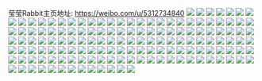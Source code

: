 莹莹Rabbit主页地址: https://weibo.com/u/5312734840 
![](https://wx4.sinaimg.cn/mw2000/005NxH1Cgy1h8r7dhwlx2j30u0190q8a.jpg) 
![](https://wx4.sinaimg.cn/mw2000/005NxH1Cgy1h8r7diga06j30u0190tdq.jpg) 
![](https://wx4.sinaimg.cn/mw2000/005NxH1Cgy1h8r7dj5gdfj30u0190jwj.jpg) 
![](https://wx4.sinaimg.cn/mw2000/005NxH1Cgy1h8r7djjfikj30u0190799.jpg) 
![](https://wx4.sinaimg.cn/mw2000/005NxH1Cgy1h8r7djx2l5j30u019043i.jpg) 
![](https://wx4.sinaimg.cn/mw2000/005NxH1Cgy1h8r7dha7ltj30u0190af9.jpg) 
![](https://wx4.sinaimg.cn/mw2000/005NxH1Cgy1h7x26ah0emj30u0140al1.jpg) 
![](https://wx4.sinaimg.cn/mw2000/005NxH1Cgy1h7x26ay970j30lb0sfgrh.jpg) 
![](https://wx4.sinaimg.cn/mw2000/005NxH1Cgy1h7x26bog6pj30u0140121.jpg) 
![](https://wx4.sinaimg.cn/mw2000/005NxH1Cgy1h7x26dhzd6j30u014014y.jpg) 
![](https://wx4.sinaimg.cn/mw2000/005NxH1Cgy1h7x26ib6xmj30j60j63yx.jpg) 
![](https://wx4.sinaimg.cn/mw2000/005NxH1Cgy1h7x26eo4qvj30u0140thz.jpg) 
![](https://wx4.sinaimg.cn/mw2000/005NxH1Cgy1h7x269h5mzj30lb0sfjxa.jpg) 
![](https://wx4.sinaimg.cn/mw2000/005NxH1Cgy1h7x26fe4izj30u0140n6p.jpg) 
![](https://wx4.sinaimg.cn/mw2000/005NxH1Cgy1h7x26g8dmgj30u0141qdu.jpg) 
![](https://wx4.sinaimg.cn/mw2000/005NxH1Cgy1h7ra9p31kwj30u0141dmf.jpg) 
![](https://wx4.sinaimg.cn/mw2000/005NxH1Cgy1h7ra9q2nzkj30u01400z7.jpg) 
![](https://wx4.sinaimg.cn/mw2000/005NxH1Cgy1h7ra9pm4e1j30u0141n3u.jpg) 
![](https://wx4.sinaimg.cn/mw2000/005NxH1Cgy1h7ra9okoynj30u0140k0q.jpg) 
![](https://wx4.sinaimg.cn/mw2000/005NxH1Cgy1h7ra9r0ezhj30u0141wh7.jpg) 
![](https://wx4.sinaimg.cn/mw2000/005NxH1Cgy1h7mkrchsedj30u00u0q8j.jpg) 
![](https://wx4.sinaimg.cn/mw2000/005NxH1Cgy1h7mkrb3q73j30u00u043t.jpg) 
![](https://wx4.sinaimg.cn/mw2000/005NxH1Cgy1h7mkr7rrksj30u00u0gqx.jpg) 
![](https://wx4.sinaimg.cn/mw2000/005NxH1Cgy1h7mkre1m26j30ku0kujtu.jpg) 
![](https://wx4.sinaimg.cn/mw2000/005NxH1Cgy1h7mkrd76dcj30ku0kudio.jpg) 
![](https://wx4.sinaimg.cn/mw2000/005NxH1Cgy1h7mkrfv508j30ku0kudio.jpg) 
![](https://wx4.sinaimg.cn/mw2000/005NxH1Cgy1h6a2nqwlfuj31400u042m.jpg) 
![](https://wx4.sinaimg.cn/mw2000/005NxH1Cgy1h6a2qv9eqwj31400u00wo.jpg) 
![](https://wx4.sinaimg.cn/mw2000/005NxH1Cgy1h65gltnaz6j30u00u0djg.jpg) 
![](https://wx4.sinaimg.cn/mw2000/005NxH1Cgy1h65glv1xyaj30u00u0n08.jpg) 
![](https://wx4.sinaimg.cn/mw2000/005NxH1Cgy1h65glue6bwj30u00u0whl.jpg) 
![](https://wx4.sinaimg.cn/mw2000/005NxH1Cgy1h65glx8r52j30u00u0aca.jpg) 
![](https://wx4.sinaimg.cn/mw2000/005NxH1Cgy1h65glvo7dpj30u01400wh.jpg) 
![](https://wx4.sinaimg.cn/mw2000/005NxH1Cgy1h65glxrjloj31400u00wn.jpg) 
![](https://wx4.sinaimg.cn/mw2000/005NxH1Cgy1h65glybk8qj30u00u044c.jpg) 
![](https://wx4.sinaimg.cn/mw2000/005NxH1Cgy1h60w82t5rcj30u014047c.jpg) 
![](https://wx4.sinaimg.cn/mw2000/005NxH1Cgy1h60w84m92dj30u0140ac6.jpg) 
![](https://wx4.sinaimg.cn/mw2000/005NxH1Cgy1h60w842kksj30u014076l.jpg) 
![](https://wx4.sinaimg.cn/mw2000/005NxH1Cgy1h60w83gwr9j30u0141wl2.jpg) 
![](https://wx4.sinaimg.cn/mw2000/005NxH1Cgy1h60w8pw2c5j30u0140do5.jpg) 
![](https://wx4.sinaimg.cn/mw2000/005NxH1Cgy1h60wagwxtxj31400u0tc2.jpg) 
![](https://wx4.sinaimg.cn/mw2000/005NxH1Cgy1h60w86evm7j30u0140tdq.jpg) 
![](https://wx4.sinaimg.cn/mw2000/005NxH1Cgy1h4agsyibgnj315v1v54nw.jpg) 
![](https://wx4.sinaimg.cn/mw2000/005NxH1Cgy1h4agt0giw5j31bp1rn1kx.jpg) 
![](https://wx4.sinaimg.cn/mw2000/005NxH1Cgy1h4agsxvteoj31eq280kjl.jpg) 
![](https://wx4.sinaimg.cn/mw2000/005NxH1Cgy1h2t9hi4sc4j30u00u0te5.jpg) 
![](https://wx4.sinaimg.cn/mw2000/005NxH1Cgy1h2t9hkjhguj30u00u044l.jpg) 
![](https://wx4.sinaimg.cn/mw2000/005NxH1Cgy1h2t9hsut2yj30u00u0124.jpg) 
![](https://wx4.sinaimg.cn/mw2000/005NxH1Cgy1h2t9hnutb7j30u00u0wnx.jpg) 
![](https://wx4.sinaimg.cn/mw2000/005NxH1Cgy1h2t9hjan06j30u0140jz2.jpg) 
![](https://wx4.sinaimg.cn/mw2000/005NxH1Cgy1h2t9huiyl2j30u00u0tfh.jpg) 
![](https://wx4.sinaimg.cn/mw2000/005NxH1Cgy1h2t9hh6lxyj30u00u07dk.jpg) 
![](https://wx4.sinaimg.cn/mw2000/005NxH1Cgy1h2t9hpdjfnj30u00u012g.jpg) 
![](https://wx4.sinaimg.cn/mw2000/005NxH1Cgy1h2t9hmbjwej30u00u012i.jpg) 
![](https://wx4.sinaimg.cn/mw2000/005NxH1Cgy1h2ngrnutmrj31o01o01g8.jpg) 
![](https://wx4.sinaimg.cn/mw2000/005NxH1Cgy1h2ngroudc0j31o01o0x2w.jpg) 
![](https://wx4.sinaimg.cn/mw2000/005NxH1Cgy1h2ngrrywzij31o01o0e3i.jpg) 
![](https://wx4.sinaimg.cn/mw2000/005NxH1Cgy1h2ngrqf4b0j31o01o0x4y.jpg) 
![](https://wx4.sinaimg.cn/mw2000/005NxH1Cgy1h2ngrl40u2j31o01o0e31.jpg) 
![](https://wx4.sinaimg.cn/mw2000/005NxH1Cgy1h2ngrr64tkj31o01o0ax2.jpg) 
![](https://wx4.sinaimg.cn/mw2000/005NxH1Cgy1h2ngrprsclj31o01o0h8w.jpg) 
![](https://wx4.sinaimg.cn/mw2000/005NxH1Cgy1h2ngrieq8aj31o01o07su.jpg) 
![](https://wx4.sinaimg.cn/mw2000/005NxH1Cgy1h2ngs9qq0qj31o01o0nkm.jpg) 
![](https://wx4.sinaimg.cn/mw2000/005NxH1Cgy1h2m8l6tf37j32ds2dskjl.jpg) 
![](https://wx4.sinaimg.cn/mw2000/005NxH1Cgy1h2m8lksx5oj32y827me83.jpg) 
![](https://wx4.sinaimg.cn/mw2000/005NxH1Cgy1h2m8l0jkzpj31sc1scnnq.jpg) 
![](https://wx4.sinaimg.cn/mw2000/005NxH1Cgy1h1xtdjcsjyj30u0140ahx.jpg) 
![](https://wx4.sinaimg.cn/mw2000/005NxH1Cgy1h1xtdnqjldj30u01407cp.jpg) 
![](https://wx4.sinaimg.cn/mw2000/005NxH1Cgy1h1xtdky3buj30u013zdo1.jpg) 
![](https://wx4.sinaimg.cn/mw2000/005NxH1Cgy1h1xtdpccj7j30u0140thi.jpg) 
![](https://wx4.sinaimg.cn/mw2000/005NxH1Cgy1h1xtdtab5qj31400u0zs3.jpg) 
![](https://wx4.sinaimg.cn/mw2000/005NxH1Cgy1h1xtdqqi88j30u0140tg7.jpg) 
![](https://wx4.sinaimg.cn/mw2000/005NxH1Cgy1h1xtdm4iwtj30u01417ag.jpg) 
![](https://wx4.sinaimg.cn/mw2000/005NxH1Cgy1h1xtdgia3pj30u0140jz5.jpg) 
![](https://wx4.sinaimg.cn/mw2000/005NxH1Cgy1h1xtdrz6oij30u014044r.jpg) 
![](https://wx4.sinaimg.cn/mw2000/005NxH1Cgy1h10i0z0wi2j31o0280e81.jpg) 
![](https://wx4.sinaimg.cn/mw2000/005NxH1Cgy1h10i104kmpj31o0280hdt.jpg) 
![](https://wx4.sinaimg.cn/mw2000/005NxH1Cgy1h10i0xs045j31o0280e81.jpg) 
![](https://wx4.sinaimg.cn/mw2000/005NxH1Cgy1h10i111x88j31o02807wh.jpg) 
![](https://wx4.sinaimg.cn/mw2000/005NxH1Cgy3h0auxeexifj31kw1kwkjl.jpg) 
![](https://wx4.sinaimg.cn/mw2000/005NxH1Cgy3h01rxz2uj5j31kw1kw7wh.jpg) 
![](https://wx4.sinaimg.cn/mw2000/005NxH1Cgy1gznkyxet85j32801o0b29.jpg) 
![](https://wx4.sinaimg.cn/mw2000/005NxH1Cgy1gznkyyhbdyj30uo0n0jwe.jpg) 
![](https://wx4.sinaimg.cn/mw2000/005NxH1Cgy1gznkyy4liaj31o0280hdt.jpg) 
![](https://wx4.sinaimg.cn/mw2000/005NxH1Cgy3gzdo13gr7xj31kw16o7wh.jpg) 
![](https://wx4.sinaimg.cn/mw2000/005NxH1Cgy1gzdnsrnp7vj30n00uotbz.jpg) 
![](https://wx4.sinaimg.cn/mw2000/005NxH1Cgy1gzdnss0q5rj30n00uon0b.jpg) 
![](https://wx4.sinaimg.cn/mw2000/005NxH1Cgy1gzdnsr7d16j30n00uoq5o.jpg) 
![](https://wx4.sinaimg.cn/mw2000/005NxH1Cgy1gzdnsseu09j30u0140td3.jpg) 
![](https://wx4.sinaimg.cn/mw2000/005NxH1Cgy1gzdnsstx1cj30u01407bm.jpg) 
![](https://wx4.sinaimg.cn/mw2000/005NxH1Cgy1gzdnst6m56j30u0140wmd.jpg) 
![](https://wx4.sinaimg.cn/mw2000/005NxH1Cgy1gxv8w7kwhsj30u01407bm.jpg) 
![](https://wx4.sinaimg.cn/mw2000/005NxH1Cgy1gxv8wgws5aj30u0140ak8.jpg) 
![](https://wx4.sinaimg.cn/mw2000/005NxH1Cgy1gxv8w8mw4gj30u0140432.jpg) 
![](https://wx4.sinaimg.cn/mw2000/005NxH1Cgy1gxv8whwmyuj30u016g46m.jpg) 
![](https://wx4.sinaimg.cn/mw2000/005NxH1Cgy1gxv8wbw8n7j30u0140dn4.jpg) 
![](https://wx4.sinaimg.cn/mw2000/005NxH1Cgy1gxv8weurggj30u0140tix.jpg) 
![](https://wx4.sinaimg.cn/mw2000/005NxH1Cgy1gxv8wd3ofdj30u0140td3.jpg) 
![](https://wx4.sinaimg.cn/mw2000/005NxH1Cgy1gxv8waya9ej30u0140tg5.jpg) 
![](https://wx4.sinaimg.cn/mw2000/005NxH1Cgy1gtd8y99cv1j32801o0qv5.jpg) 
![](https://wx4.sinaimg.cn/mw2000/005NxH1Cgy1gmym0zhw2qj30uo0n07cd.jpg) 
![](https://wx4.sinaimg.cn/mw2000/005NxH1Cgy1gmvu1xko6dj31o0280b29.jpg) 
![](https://wx4.sinaimg.cn/mw2000/005NxH1Cgy1gmevqu2y68j30lo0lonin.jpg) 
![](https://wx4.sinaimg.cn/mw2000/005NxH1Cgy1gm9cu9na18j30n00n0wia.jpg) 
![](https://wx4.sinaimg.cn/mw2000/005NxH1Cgy1gm9cu943edj30n00n0wi7.jpg) 
![](https://wx4.sinaimg.cn/mw2000/005NxH1Cgy1gm9cua2lj7j30hr0hsn01.jpg) 
![](https://wx4.sinaimg.cn/mw2000/005NxH1Cgy1gm6irdxai2j30yi15etcm.jpg) 
![](https://wx4.sinaimg.cn/mw2000/005NxH1Cgy1gm6ircvxc7j32801o07wh.jpg) 
![](https://wx4.sinaimg.cn/mw2000/005NxH1Cgy1gl5wgy749hj31df1df4bj.jpg) 
![](https://wx4.sinaimg.cn/mw2000/005NxH1Cgy1gj8y3k12y1j30u00u07wh.jpg) 
![](https://wx4.sinaimg.cn/mw2000/005NxH1Cgy1giv9da8mosj30un0myn4o.jpg) 
![](https://wx4.sinaimg.cn/mw2000/005NxH1Cgy1ghvf42fg4cj30t80t8gn4.jpg) 
![](https://wx4.sinaimg.cn/mw2000/005NxH1Cgy1gh7qqjhdw4j31o01o0n6t.jpg) 
![](https://wx4.sinaimg.cn/mw2000/005NxH1Cgy1g3sp3sz526j32c02c0hdt.jpg) 
![](https://wx4.sinaimg.cn/mw2000/005NxH1Cgy1g0x0i1dzscj31sg1scnpf.jpg) 
![](https://wx4.sinaimg.cn/mw2000/005NxH1Cgy1fyxj8un9ftj327z1o0hdz.jpg) 
![](https://wx4.sinaimg.cn/mw2000/005NxH1Cly1fyqhl4m229j30rs0rse01.jpg) 
![](https://wx4.sinaimg.cn/mw2000/005NxH1Cgy1fxbl4yo45bj3340340x6s.jpg) 
![](https://wx4.sinaimg.cn/mw2000/005NxH1Cgy1fwtzhpk4jdj32yo1o0npj.jpg) 
![](https://wx4.sinaimg.cn/mw2000/005NxH1Cgy1fwdgaef6pzj33403407wl.jpg) 
![](https://wx4.sinaimg.cn/mw2000/005NxH1Cgy1fuqswi7jd4j30yi0zy7wi.jpg) 
![](https://wx4.sinaimg.cn/mw2000/005NxH1Cgy1fukx45mrlcj3228228az2.jpg) 
![](https://wx4.sinaimg.cn/mw2000/005NxH1Cgy1fu50v8i68uj30yi1pagv6.jpg) 
![](https://wx4.sinaimg.cn/mw2000/005NxH1Cgy1ftaxqm9rtej31400u04ap.jpg) 
![](https://wx4.sinaimg.cn/mw2000/005NxH1Cgy1fskesc0nnuj31og2ioe87.jpg) 
![](https://wx4.sinaimg.cn/mw2000/005NxH1Cgy1fskesj8i70j30lc0wj4qp.jpg) 
![](https://wx4.sinaimg.cn/mw2000/005NxH1Cgy1fskwm5gkewj325u25te89.jpg) 
![](https://wx4.sinaimg.cn/mw2000/005NxH1Cgy1fscc6v6lrmj322o340hbk.jpg) 
![](https://wx4.sinaimg.cn/mw2000/005NxH1Cgy1fs1ug6tpu6j315o15m7wh.jpg) 
![](https://wx4.sinaimg.cn/mw2000/005NxH1Cgy1fs0j1favjbj30qo0qo74r.jpg) 
![](https://wx4.sinaimg.cn/mw2000/005NxH1Cgy1fs0j1fo0dkj30qo0zkdo7.jpg) 
![](https://wx4.sinaimg.cn/mw2000/005NxH1Cgy1fs0iyg3nr4j31vf1vfe84.jpg) 
![](https://wx4.sinaimg.cn/mw2000/005NxH1Cgy1fs0izc2gvyj321v21vnph.jpg) 
![](https://wx4.sinaimg.cn/mw2000/005NxH1Cgy1fs0ixrp4z6j30qo0qon5e.jpg) 
![](https://wx4.sinaimg.cn/mw2000/005NxH1Cgy1fs0j1jkbmij32c02c0qvd.jpg) 
![](https://wx4.sinaimg.cn/mw2000/005NxH1Cgy1fs0j1kzoaoj30qo0qoq9u.jpg) 
![](https://wx4.sinaimg.cn/mw2000/005NxH1Cgy1fs0j1plkdgj30rs6r2he1.jpg) 
![](https://wx4.sinaimg.cn/mw2000/005NxH1Cgy1fs0j1rgaw3j30j60j6jrg.jpg) 
![](https://wx4.sinaimg.cn/mw2000/005NxH1Cgy1frreoiw2pwj30yi0pwkjl.jpg) 
![](https://wx4.sinaimg.cn/mw2000/005NxH1Cgy1frp6yjvsq1j30yi0pw7wh.jpg) 
![](https://wx4.sinaimg.cn/mw2000/005NxH1Cgy1fr91tvgs6ej32ds1sge84.jpg) 
![](https://wx4.sinaimg.cn/mw2000/005NxH1Cgy1fr4xboqz6ej32c02c0kjl.jpg) 
![](https://wx4.sinaimg.cn/mw2000/005NxH1Cgy1fq8quukhbzj32c02c0e82.jpg) 
![](https://wx4.sinaimg.cn/mw2000/005NxH1Cgy1fq6i1vigk3j30yi0yie81.jpg) 
![](https://wx4.sinaimg.cn/mw2000/005NxH1Cgy1fozzehwelaj30qq0qo7di.jpg) 
